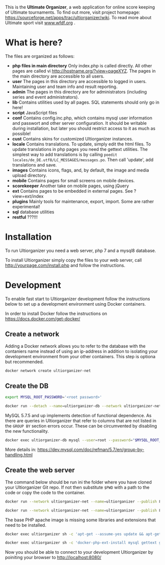 This is the **Ultimate Organizer**, a web application for online score keeping of Ultimate tournaments. To find out more, visit project homepage: https://sourceforge.net/apps/trac/ultiorganizer/wiki. To read more about Ultimate sport visit www.wfdf.org .

# What is here?

The files are organized as follows:

  * **php files in main directory** Only index.php is called directly. All other pages are called vi http://hostname.org/?view=pageXYZ. The pages in the main directory are accessible to all users.
  * **user** The pages in this directory are accessible to logged in users. Maintaining user and team info and result reporting.
  * **admin** The pages in this directory are for administrators (including series and event administrators).
  * **lib** Contains utilities used by all pages. SQL statements should only go in here!
  * **script** JavaScript files
  * **conf** Contains config.inc.php, which contains mysql user information and passwort and other server configuration. It should be writable during installation, but later you should restrict access to it as much as possible!
  * **cust** Contains skins for customized Ultiorganizer instances.
  * **locale** Contains translations. To update, simply edit the html files. To update translations in php pages you need the gettext utilities. The simplest way to add translations is by calling `poedit locales/de_DE.utf8/LC_MESSAGES/messages.po`. Then call 'update', add translations and save.
  * **images** Contains icons, flags, and, by default, the image and media upload directory.
  * **mobile** Contains pages for small screens on mobile devices.
  * **scorekeeper** Another take on mobile pages, using jQuery
  * **ext** Contains pages to be embedded in external pages. See ?view=ext/index
  * **plugins** Mainly tools for maintenance, export, import. Some are rather experimental!
  * **sql** database utilities
  * **restful** ???!!!


# Installation

To run Ultiorganizer you need a web server, php 7 and a mysql8 database.

To install Ultiorganizer simply copy the files to your web server, call http://yourpage.com/install.php and follow the instructions.

# Development

To enable fast start to Ultiorganizer development follow the instructions below to set up a development environment using Docker containers.

In order to install Docker follow the instructions on <https://docs.docker.com/get-docker/>

## Create a network

Adding a Docker network allows you to refer to the database with the contaniers name instead of using an ip-address in addition to isolating your development environment from your other containers. This step is optiona but recommended.

```sh
docker network create ultiorganizer-net
```

## Create the DB

```sh
export MYSQL_ROOT_PASSWORD='<root password>'

docker run --detach --name=ultiorganizer-db --network ultiorganizer-net --env "MYSQL_ROOT_PASSWORD=$MYSQL_ROOT_PASSWORD" mysql:8
```

MySQL 5.7.5 and up implements detection of functional dependence. As there are queries in Ultiorganizer that refer to columns that are not listed in the `GROUP BY` section errors occur. These can be circumvented by disabling the new functionality.

```sh
docker exec ultiorganizer-db mysql --user=root --password="$MYSQL_ROOT_PASSWORD" --execute="CREATE DATABASE ultiorganizer;SET GLOBAL sql_mode=(SELECT REPLACE(@@sql_mode,'ONLY_FULL_GROUP_BY',''));"
```
More details in: <https://dev.mysql.com/doc/refman/5.7/en/group-by-handling.html>

## Create the web server

The command below should be run ini the folder where you have cloned your Ultiorganizer Git repo. If not then substitute `$PWD` with a path to the code or copy the code to the container.

```sh
docker run --network ultiorganizer-net --name=ultiorganizer --publish 8080:80 --volume "$PWD":/var/www/html --detach php:7-apache

docker run --network ultiorganizer-net --name=ultiorganizer --publish 8080:80 -v "$PWD":/var/www/html -d php:7-apache
```

The base PHP apache image is missing some libraries and extensions that need to be installed.

```sh
docker exec ultiorganizer sh -c 'apt-get --assume-yes update && apt-get --assume-yes install zlib1g-dev libpng-dev'

docker exec ultiorganizer sh -c 'docker-php-ext-install mysql gettext gd mbstring && apachectl restart'
```

Now you should be able to connect to your development Ultiorganizer by poiniting your browser to <http://localhost:8080/>
